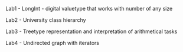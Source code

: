 Lab1 - LongInt - digital valuetype that works with number of any size

Lab2 - University class hierarchy

Lab3 - Treetype representation and interpretation of arithmetical tasks

Lab4 - Undirected graph with iterators
 